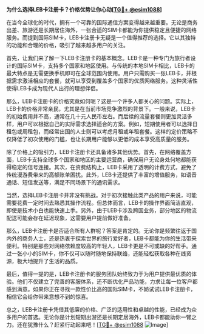 **为什么选择LEB卡注册卡？价格优势让你心动[[TG💪+ @esim1088](https://t.me/s/esim1088)]**

在当今全球化的时代，拥有一个可靠的国际通信方案变得越来越重要。无论是商务出差、旅游还是长期居住海外，一张合适的SIM卡都能为你提供稳定且便捷的网络服务。而提到国际SIM卡，LEB卡注册卡无疑是一个值得推荐的选择。它以其独特的功能和合理的价格，吸引了越来越多用户的关注。

首先，让我们来了解一下LEB卡注册卡的基本概念。LEB卡是一种专门为旅行者设计的国际SIM卡，支持多个国家和地区使用。与传统的本地SIM卡相比，LEB卡的最大特点是无需更换手机即可在全球范围内使用。用户只需购买一张LEB卡，并根据需求激活相应的套餐，就可以享受到覆盖多个国家的优质网络服务。这种灵活性使得LEB卡成为现代人出行的理想伴侣。

那么，LEB卡注册卡的价格究竟如何呢？这是一个许多人都关心的问题。实际上，LEB卡的价格非常亲民，尤其是在当前市场竞争激烈的背景下。一般来说，LEB卡的初始费用并不高，通常在几十元人民币左右。而后续的流量套餐则更加灵活多样，用户可以根据自己的实际需求选择适合的方案。例如，短期使用者可以选择日租包或周租包，而经常出国的人士则可以考虑月租或年租套餐。这样的定价策略不仅降低了初次使用的门槛，也让长期用户能够以更低的成本享受高质量的服务。

除了价格上的吸引力，LEB卡注册卡还具备诸多其他优势。首先，在网络覆盖方面，LEB卡支持全球多个国家和地区的主要运营商，确保用户无论身处何地都能获得稳定的信号连接。其次，在资费结构上，LEB卡采用了透明的计费方式，避免了传统漫游费带来的高额账单困扰。此外，LEB卡还提供了丰富的增值服务，如语音通话、短信发送等，满足不同场景下的通讯需求。

当然，选择LEB卡注册卡并非没有挑战。对于初次接触此类产品的用户来说，可能需要花费一定时间去熟悉其操作流程。但总体而言，LEB卡的操作界面简洁直观，即使是技术小白也能快速上手。另外，由于LEB卡涉及跨国业务，部分地区的物流配送可能会存在延迟现象，这需要用户提前做好准备。

那么，LEB卡注册卡是否适合所有人群呢？答案是肯定的。无论你是频繁往返于国内外的商务人士，还是热衷于探索世界的旅行爱好者，LEB卡都能为你的生活带来便利。特别是那些对网络依赖度较高的年轻人，LEB卡更是不可或缺的好帮手。通过一张小小的SIM卡，你不仅可以随时随地保持联络，还能轻松获取各种在线资源，极大地提升了生活的品质。

最后，值得一提的是，LEB卡注册卡的服务团队始终致力于为用户提供最优质的体验。他们不仅建立了完善的客服体系，还不断优化产品功能，力求让每一位客户都感到满意。如果你正在寻找一款性价比高的国际SIM卡，不妨试试LEB卡注册卡，相信它会给你带来意想不到的惊喜。

总之，LEB卡注册卡凭借其低廉的价格、广泛的适用性和卓越的性能，已经成为众多用户的首选。无论你是计划短期出游还是长期定居海外，LEB卡都能助你一臂之力。还在犹豫什么？赶紧行动起来吧！[[TG💪+ @esim1088](https://t.me/s/esim1088) ![Image](https://i.postimg.cc/4NQfJmqS/Snipaste-2025-05-13-00-14-12.png)]